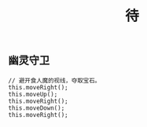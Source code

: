 ﻿---
layout: default
title: 待
---
## 幽灵守卫
```
// 避开食人魔的视线，夺取宝石。
this.moveRight();
this.moveUp();
this.moveRight();
this.moveDown();
this.moveRight();
```
